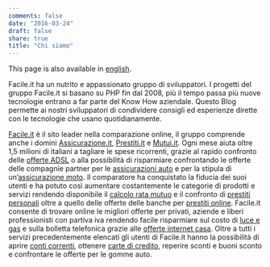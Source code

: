 ```yaml
---
comments: false
date: "2016-03-24"
draft: false
share: true
title: "Chi siamo"
---
```


This page is also available in <a href="/eng/who-we-are">english</a>.

Facile.it ha un nutrito e appassionato gruppo di sviluppatori. I progetti del gruppo Facile.it si basano su PHP fin dal 2008, più il tempo passa più nuove tecnologie entrano a far parte del Know How aziendale.
Questo Blog permette ai nostri sviluppatori di condividere consigli ed esperienze dirette con le tecnologie che usano quotidianamente.

<a href="http://www.facile.it/" target="_blank">Facile.it</a> è il sito leader nella comparazione online, il gruppo comprende anche i domini <a href="http://www.assicurazione.it/" target="_blank">Assicurazione.it</a>, <a href="http://www.prestiti.it/" target="_blank">Prestiti.it</a> e <a href="http://www.mutui.it/" target="_blank">Mutui.it</a>. Ogni mese aiuta oltre 1,5 milioni di italiani a tagliare le spese ricorrenti, grazie al rapido confronto delle <a href="http://www.facile.it/adsl/risultati.html" target="_blank">offerte ADSL</a> o alla possibilità di risparmiare confrontando le offerte delle compagnie partner per le <a href="http://www.facile.it/assicurazioni-auto.html" target="_blank">assicurazioni auto</a> e per la stipula di un’<a href="http://www.facile.it/assicurazioni-moto.html" target="_blank">assicurazione moto</a>. 
Il comparatore ha conquistato la fiducia dei suoi utenti e ha potuto così aumentare costantemente le categorie di prodotti e servizi rendendo disponibile il <a href="https://www.facile.it/mutui/risultati-acquisto.html" target="_blank">calcolo rata mutuo</a> e il confronto di <a href="http://www.facile.it/prestiti-personali.html" target="_blank">prestiti personali</a> oltre a quello delle offerte delle banche per <a href="http://www.facile.it/prestiti.html" target="_blank">prestiti online</a>.
Facile.it consente di trovare online le migliori offerte per privati, aziende e liberi professionisti con partiva iva rendendo facile risparmiare sul costo di <a href="http://www.facile.it/energia-luce-gas.html" target="_blank">luce e gas</a> e sulla bolletta telefonica grazie alle <a href="http://www.facile.it/adsl-internet-casa.html" target="_blank">offerte internet casa</a>. Oltre a tutti i servizi precedentemente elencati gli utenti di Facile.it hanno la possibilità di aprire <a href="http://www.facile.it/conti-correnti.html" target="_blank">conti correnti</a>, ottenere <a href="http://www.facile.it/carta-di-credito.html" target="_blank">carte di credito</a>, reperire sconti e buoni sconto e confrontare le offerte per le gomme auto.
